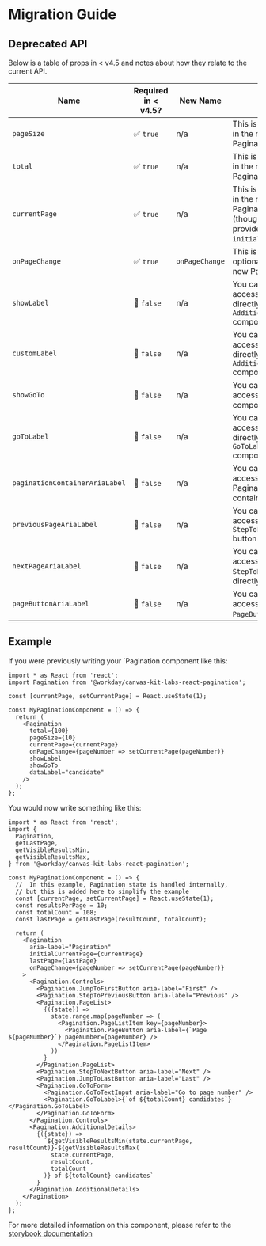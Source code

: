 # Migration Guide

## Deprecated API

Below is a table of props in < v4.5 and notes about how they relate to the current API.

| Name                           | Required in < v4.5? | New Name       | Notes                                                                                         |
| ------------------------------ | ------------------- | -------------- | --------------------------------------------------------------------------------------------- |
| `pageSize`                     | ✅ `true`           | n/a            | This is not needed in the new Pagination API                                                  |
| `total`                        | ✅ `true`           | n/a            | This is not needed in the new Pagination API                                                  |
| `currentPage`                  | ✅ `true`           | n/a            | This is not needed in the new Pagination API (though you can provide an `initialCurrentPage`) |
| `onPageChange`                 | ✅ `true`           | `onPageChange` | This is now an optional prop in the new Pagination API                                        |
| `showLabel`                    | 🚫 `false`          | n/a            | You can now access the label directly with the `AdditionalDetails` component                  |
| `customLabel`                  | 🚫 `false`          | n/a            | You can now access the label directly with the `AdditionalDetails` component                  |
| `showGoTo`                     | 🚫 `false`          | n/a            | You can now access the `GoToForm` component directly                                          |
| `goToLabel`                    | 🚫 `false`          | n/a            | You can now access the label directly with the `GoToLabel` component                          |
| `paginationContainerAriaLabel` | 🚫 `false`          | n/a            | You can now access the Pagination container directly                                          |
| `previousPageAriaLabel`        | 🚫 `false`          | n/a            | You can now access the `StepToPrevious` button directly                                       |
| `nextPageAriaLabel`            | 🚫 `false`          | n/a            | You can now access the `StepToNext` button directly                                           |
| `pageButtonAriaLabel`          | 🚫 `false`          | n/a            | You can now access the `PageButton`s directly                                                 |

## Example

If you were previously writing your `Pagination component like this:

```tsx
import * as React from 'react';
import Pagination from '@workday/canvas-kit-labs-react-pagination';

const [currentPage, setCurrentPage] = React.useState(1);

const MyPaginationComponent = () => {
  return (
    <Pagination
      total={100}
      pageSize={10}
      currentPage={currentPage}
      onPageChange={pageNumber => setCurrentPage(pageNumber)}
      showLabel
      showGoTo
      dataLabel="candidate"
    />
  );
};
```

You would now write something like this:

```tsx
import * as React from 'react';
import {
  Pagination,
  getLastPage,
  getVisibleResultsMin,
  getVisibleResultsMax,
} from '@workday/canvas-kit-labs-react-pagination';

const MyPaginationComponent = () => {
  //  In this example, Pagination state is handled internally,
  // but this is added here to simplify the example
  const [currentPage, setCurrentPage] = React.useState(1);
  const resultsPerPage = 10;
  const totalCount = 108;
  const lastPage = getLastPage(resultCount, totalCount);

  return (
    <Pagination
      aria-label="Pagination"
      initialCurrentPage={currentPage}
      lastPage={lastPage}
      onPageChange={pageNumber => setCurrentPage(pageNumber)}
    >
      <Pagination.Controls>
        <Pagination.JumpToFirstButton aria-label="First" />
        <Pagination.StepToPreviousButton aria-label="Previous" />
        <Pagination.PageList>
          {({state}) =>
            state.range.map(pageNumber => (
              <Pagination.PageListItem key={pageNumber}>
                <Pagination.PageButton aria-label={`Page ${pageNumber}`} pageNumber={pageNumber} />
              </Pagination.PageListItem>
            ))
          }
        </Pagination.PageList>
        <Pagination.StepToNextButton aria-label="Next" />
        <Pagination.JumpToLastButton aria-label="Last" />
        <Pagination.GoToForm>
          <Pagination.GoToTextInput aria-label="Go to page number" />
          <Pagination.GoToLabel>{`of ${totalCount} candidates`}</Pagination.GoToLabel>
        </Pagination.GoToForm>
      </Pagination.Controls>
      <Pagination.AdditionalDetails>
        {({state}) =>
          `${getVisibleResultsMin(state.currentPage, resultCount)}-${getVisibleResultsMax(
            state.currentPage,
            resultCount,
            totalCount
          )} of ${totalCount} candidates`
        }
      </Pagination.AdditionalDetails>
    </Pagination>
  );
};
```

For more detailed information on this component, please refer to the
[storybook documentation](https://workday.github.io/canvas-kit/?path=/docs/labs-pagination-react--step-controls)
